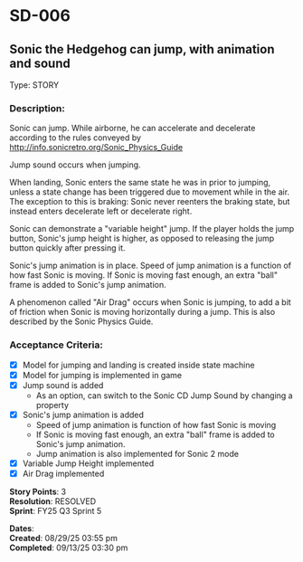 # SD-006
## Sonic the Hedgehog can jump, with animation and sound

Type: STORY

### Description:
Sonic can jump.
While airborne, he can accelerate and decelerate according to the rules conveyed by
http://info.sonicretro.org/Sonic_Physics_Guide

Jump sound occurs when jumping.

When landing, Sonic enters the same state he was in prior to jumping, unless a state change has been triggered due to movement while in the air.
The exception to this is braking: Sonic never reenters the braking state, but instead enters decelerate left or decelerate right.

Sonic can demonstrate a "variable height" jump. If the player holds the jump button, Sonic's jump height is higher, as opposed to releasing the jump button quickly after pressing it.

Sonic's jump animation is in place. Speed of jump animation is a function of how fast Sonic is moving.
If Sonic is moving fast enough, an extra "ball" frame is added to Sonic's jump animation.

A phenomenon called "Air Drag" occurs when Sonic is jumping, to add a bit of friction when Sonic is moving horizontally during a jump.
This is also described by the Sonic Physics Guide.

### Acceptance Criteria: 
- [X] Model for jumping and landing is created inside state machine
- [X] Model for jumping is implemented in game
- [X] Jump sound is added
    - As an option, can switch to the Sonic CD Jump Sound by changing a property
- [X] Sonic's jump animation is added
    - Speed of jump animation is function of how fast Sonic is moving
    - If Sonic is moving fast enough, an extra "ball" frame is added to Sonic's jump animation.
    - Jump animation is also implemented for Sonic 2 mode
- [X] Variable Jump Height implemented
- [X] Air Drag implemented

**Story Points**: 3<br />
**Resolution**: RESOLVED<br />
**Sprint**: FY25 Q3 Sprint 5<br />

**Dates**:<br />
	**Created**:   08/29/25 03:55 pm<br />
	**Completed**: 09/13/25 03:30 pm<br />

